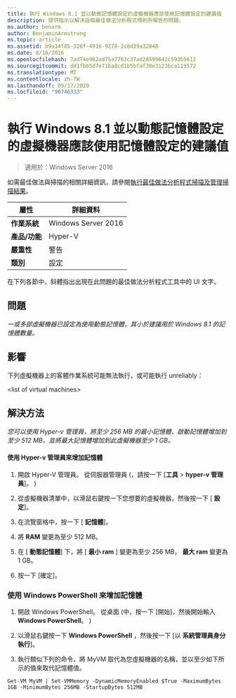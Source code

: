 ```yaml
---
title: 執行 Windows 8.1 並以動態記憶體設定的虛擬機器應該使用記憶體設定的建議值
description: 提供指示以解決這個最佳做法分析程式規則所報告的問題。
ms.author: benarm
author: BenjaminArmstrong
ms.topic: article
ms.assetid: b9a14f85-326f-4916-9278-2c8d39a32848
ms.date: 8/16/2016
ms.openlocfilehash: 7ad74e982ad75a7763c37ad28599642c593b5612
ms.sourcegitcommit: dd1fbb5d7e71ba8cd1b5bfaf38e3123bca115572
ms.translationtype: MT
ms.contentlocale: zh-TW
ms.lasthandoff: 09/17/2020
ms.locfileid: "90746333"
---
```

# <a name="a-virtual-machine-running-windows-81-and-configured-with-dynamic-memory-should-use-recommended-values-for-memory-settings"></a>執行 Windows 8.1 並以動態記憶體設定的虛擬機器應該使用記憶體設定的建議值

>適用於：Windows Server 2016

如需最佳做法與掃描的相關詳細資訊，請參閱[執行最佳做法分析程式掃描及管理掃描結果](https://go.microsoft.com/fwlink/p/?LinkID=223177)。

|屬性|詳細資料|
|-|-|
|**作業系統**|Windows Server 2016|
|**產品/功能**|Hyper-V|
|**嚴重性**|警告|
|**類別**|設定|

在下列各節中，斜體指出出現在此問題的最佳做法分析程式工具中的 UI 文字。

## <a name="issue"></a>**問題**
*一或多部虛擬機器已設定為使用動態記憶體，其小於建議用於 Windows 8.1 的記憶體數量。*

## <a name="impact"></a>**影響**
下列虛擬機器上的客體作業系統可能無法執行，或可能執行 unreliably：

\<list of virtual machines>


## <a name="resolution"></a>**解決方法**
*您可以使用 Hyper-v 管理員，將至少 256 MB 的最小記憶體、啟動記憶體增加到至少 512 MB，並將最大記憶體增加到此虛擬機器至少 1 GB。*

#### <a name="increase-memory-using-hyper-v-manager"></a>使用 Hyper-v 管理員來增加記憶體

1.  開啟 Hyper-V 管理員。 從伺服器管理員 (，請按一下 [**工具**  >  **hyper-v 管理員**]。 ) 

2.  從虛擬機器清單中，以滑鼠右鍵按一下您想要的虛擬機器，然後按一下 [ **設定**]。

3.  在流覽窗格中，按一下 [ **記憶體**]。

4.  將 **RAM** 變更為至少 512 MB。

5.  在 [ **動態記憶體**] 下，將 [ **最小 ram** ] 變更為至少 256 MB， **最大 ram** 變更為 1 GB。

6.  按一下 [確定]。

### <a name="increase-memory-using-windows-powershell"></a>使用 Windows PowerShell 來增加記憶體

1.  開啟 Windows PowerShell。 從桌面 (中，按一下 [開始]，然後開始輸入 **Windows PowerShell**。 ) 

2.  以滑鼠右鍵按一下 **Windows PowerShell** ，然後按一下 [以 **系統管理員身分執行**]。

3.  執行類似下列的命令，將 MyVM 取代為您虛擬機器的名稱，並以至少如下所示的值來取代記憶體值。

```
Get-VM MyVM | Set-VMMemory -DynamicMemoryEnabled $True -MaximumBytes 1GB -MinimumBytes 256MB -StartupBytes 512MB
```



